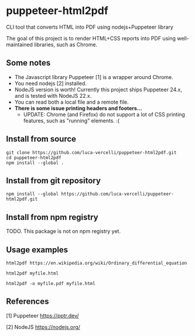 # puppeteer-html2pdf
CLI tool that converts HTML into PDF using nodejs+Puppeteer library

The goal of this project is to render HTML+CSS reports into PDF using well-maintained libraries, such as Chrome.

## Some notes
* The Javascript library Puppeteer [1] is a wrapper around Chrome.
* You need nodejs [2] installed.
* NodeJS version is worth! Currently this project ships Puppeteer 24.x, and is tested with NodeJS 22.x.
* You can read both a local file and a remote file.
* **There is some issue printing headers and footers...**
	* UPDATE: Chrome (and Firefox) do not support a lot of CSS printing features, such as "running" elements. :(

## Install from source

	git clone https://github.com/luca-vercelli/puppeteer-html2pdf.git
	cd puppeteer-html2pdf
    npm install --global .

## Install from git repository

    npm install --global https://github.com/luca-vercelli/puppeteer-html2pdf.git

## Install from npm registry

TODO. This package is not on npm registry yet.

## Usage examples

    html2pdf https://en.wikipedia.org/wiki/Ordinary_differential_equation

    html2pdf myfile.html

    html2pdf -o myfile.pdf myfile.html
 
## References

[1] Puppeteer https://pptr.dev/

[2] NodeJS https://nodejs.org/

